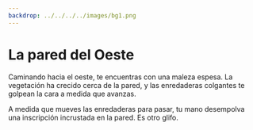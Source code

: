 ```yaml
---
backdrop: ../../../../images/bg1.png
---
```


# La pared del Oeste

Caminando hacia el oeste, te encuentras con una maleza espesa. La vegetación ha crecido cerca de la pared, y las enredaderas colgantes te golpean la cara a medida que avanzas.

A medida que mueves las enredaderas para pasar, tu mano desempolva una inscripción incrustada en la pared. Es otro glifo.

<Item id="7" />

<Page url="6" instructions="Otro enigma. Tu guía te propporciona otra pista: '3: El Aprendizaje Automático puede ayudarte a predecir la prevalencia de este tipo de especies.'" action="Camina hacia el sur" condition="7" />

